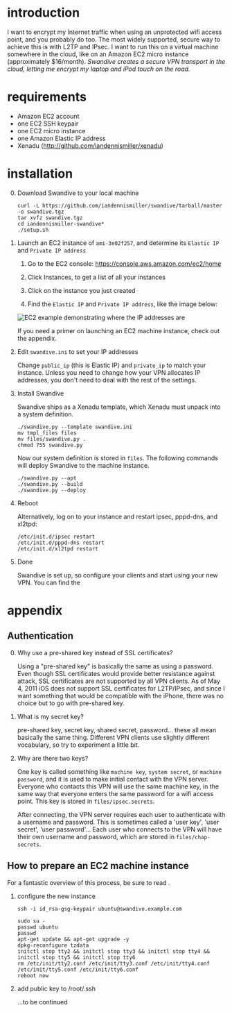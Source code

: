 # introduction

I want to encrypt my Internet traffic when using an unprotected wifi access point, and you probably do too.  The most widely supported, secure way to achieve this is with L2TP and IPsec.  I want to run this on a virtual machine somewhere in the cloud, like on an Amazon EC2 micro instance (approximately $16/month).  *Swandive creates a secure VPN transport in the cloud, letting me encrypt my laptop and iPod touch on the road.*

# requirements

- Amazon EC2 account
- one EC2 SSH keypair
- one EC2 micro instance
- one Amazon Elastic IP address
- Xenadu (http://github.com/iandennismiller/xenadu)

# installation

0. Download Swandive to your local machine

    ```
    curl -L https://github.com/iandennismiller/swandive/tarball/master -o swandive.tgz
    tar xvfz swandive.tgz
    cd iandennismiller-swandive*
    ./setup.sh
    ```

0. Launch an EC2 instance of `ami-3e02f257`, and determine its `Elastic IP` and `Private IP address`

    1. Go to the EC2 console: https://console.aws.amazon.com/ec2/home

    2. Click Instances, to get a list of all your instances

    3. Click on the instance you just created

    4. Find the `Elastic IP` and `Private IP address`, like the image below:

    ![EC2 example demonstrating where the IP addresses are](https://github.com/iandennismiller/swandive/raw/master/doc/ec2_example.png)

    If you need a primer on launching an EC2 machine instance, check out the appendix.

0. Edit `swandive.ini` to set your IP addresses

    Change `public_ip` (this is Elastic IP) and `private_ip` to match your instance.  Unless you need to change how your VPN allocates IP addresses, you don't need to deal with the rest of the settings.

0. Install Swandive

    Swandive ships as a Xenadu template, which Xenadu must unpack into a system definition.

    ```
    ./swandive.py --template swandive.ini
    mv tmpl_files files
    mv files/swandive.py .
    chmod 755 swandive.py
    ```

    Now our system definition is stored in `files`.  The following commands will deploy Swandive to the machine instance.

    ```
    ./swandive.py --apt
    ./swandive.py --build
    ./swandive.py --deploy
    ```

0. Reboot

    Alternatively, log on to your instance and restart ipsec, pppd-dns, and xl2tpd:

    ```
    /etc/init.d/ipsec restart
    /etc/init.d/pppd-dns restart
    /etc/init.d/xl2tpd restart
    ```

0. Done

    Swandive is set up, so configure your clients and start using your new VPN.  You can find the 

# appendix

## Authentication

0. Why use a pre-shared key instead of SSL certificates?

    Using a "pre-shared key" is basically the same as using a password.  Even though SSL certificates would provide better resistance against attack, SSL certificates are not supported by all VPN clients.  As of May 4, 2011 iOS does not support SSL certificates for L2TP/IPsec, and since I want something that would be compatible with the iPhone, there was no choice but to go with pre-shared key.

0. What is my secret key?

    pre-shared key, secret key, shared secret, password...  these all mean basically the same thing.  Different VPN clients use slightly different vocabulary, so try to experiment a little bit.

0. Why are there two keys?

    One key is called something like `machine key`, `system secret`, or `machine password`, and it is used to make initial contact with the VPN server.  Everyone who contacts this VPN will use the same machine key, in the same way that everyone enters the same password for a wifi access point.  This key is stored in `files/ipsec.secrets`.

    After connecting, the VPN server requires each user to authenticate with a username and password.  This is sometimes called a 'user key', 'user secret', 'user password'...  Each user who connects to the VPN will have their own username and password, which are stored in `files/chap-secrets`.

## How to prepare an EC2 machine instance

For a fantastic overview of this process, be sure to read .

1. configure the new instance

    ```
    ssh -i id_rsa-gsg-keypair ubuntu@swandive.example.com
    ```

    ```
    sudo su -
    passwd ubuntu
    passwd
    apt-get update && apt-get upgrade -y
    dpkg-reconfigure tzdata
    initctl stop tty2 && initctl stop tty3 && initctl stop tty4 && initctl stop tty5 && initctl stop tty6
    rm /etc/init/tty2.conf /etc/init/tty3.conf /etc/init/tty4.conf /etc/init/tty5.conf /etc/init/tty6.conf
    reboot now
    ```

2. add public key to /root/.ssh

    ...to be continued
